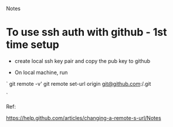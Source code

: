 Notes

# To use ssh auth with github - 1st time setup

* create local ssh key pair and copy the pub key to github

* On local machine, run 

`
git remote -v' 
git remote set-url origin git@github.com:<username>/<repo name>.git

` 



Ref: 

https://help.github.com/articles/changing-a-remote-s-url/Notes




